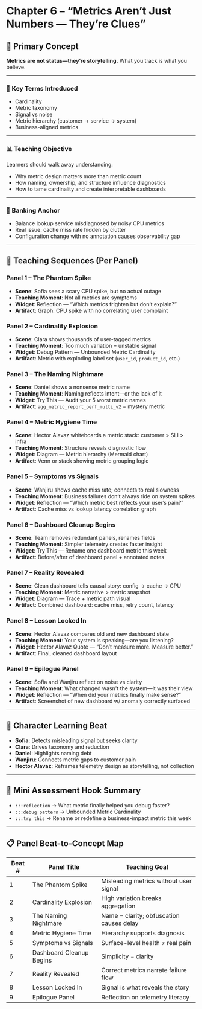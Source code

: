 # Chapter 6 – “Metrics Aren’t Just Numbers — They’re Clues”

## 🧠 Primary Concept

**Metrics are not status—they’re storytelling.** What you track is what you believe.

______________________________________________________________________

### 🧩 Key Terms Introduced

- Cardinality
- Metric taxonomy
- Signal vs noise
- Metric hierarchy (customer → service → system)
- Business-aligned metrics

______________________________________________________________________

### 📊 Teaching Objective

Learners should walk away understanding:

- Why metric design matters more than metric count
- How naming, ownership, and structure influence diagnostics
- How to tame cardinality and create interpretable dashboards

______________________________________________________________________

### 🧱 Banking Anchor

- Balance lookup service misdiagnosed by noisy CPU metrics
- Real issue: cache miss rate hidden by clutter
- Configuration change with no annotation causes observability gap

______________________________________________________________________

## 🧪 Teaching Sequences (Per Panel)

### Panel 1 – The Phantom Spike

- **Scene**: Sofia sees a scary CPU spike, but no actual outage
- **Teaching Moment**: Not all metrics are symptoms
- **Widget**: Reflection — “Which metrics frighten but don’t explain?”
- **Artifact**: Graph: CPU spike with no correlating user complaint

### Panel 2 – Cardinality Explosion

- **Scene**: Clara shows thousands of user-tagged metrics
- **Teaching Moment**: Too much variation = unstable signal
- **Widget**: Debug Pattern — Unbounded Metric Cardinality
- **Artifact**: Metric with exploding label set (`user_id`, `product_id`, etc.)

### Panel 3 – The Naming Nightmare

- **Scene**: Daniel shows a nonsense metric name
- **Teaching Moment**: Naming reflects intent—or the lack of it
- **Widget**: Try This — Audit your 5 worst metric names
- **Artifact**: `agg_metric_report_perf_multi_v2` = mystery metric

### Panel 4 – Metric Hygiene Time

- **Scene**: Hector Alavaz whiteboards a metric stack: customer > SLI > infra
- **Teaching Moment**: Structure reveals diagnostic flow
- **Widget**: Diagram — Metric hierarchy (Mermaid chart)
- **Artifact**: Venn or stack showing metric grouping logic

### Panel 5 – Symptoms vs Signals

- **Scene**: Wanjiru shows cache miss rate; connects to real slowness
- **Teaching Moment**: Business failures don’t always ride on system spikes
- **Widget**: Reflection — “Which metric best reflects your user’s pain?”
- **Artifact**: Cache miss vs lookup latency correlation graph

### Panel 6 – Dashboard Cleanup Begins

- **Scene**: Team removes redundant panels, renames fields
- **Teaching Moment**: Simpler telemetry creates faster insight
- **Widget**: Try This — Rename one dashboard metric this week
- **Artifact**: Before/after of dashboard panel + annotated notes

### Panel 7 – Reality Revealed

- **Scene**: Clean dashboard tells causal story: config → cache → CPU
- **Teaching Moment**: Metric narrative > metric snapshot
- **Widget**: Diagram — Trace + metric path visual
- **Artifact**: Combined dashboard: cache miss, retry count, latency

### Panel 8 – Lesson Locked In

- **Scene**: Hector Alavaz compares old and new dashboard state
- **Teaching Moment**: Your system is speaking—are you listening?
- **Widget**: Hector Alavaz Quote — “Don’t measure more. Measure better.”
- **Artifact**: Final, cleaned dashboard layout

### Panel 9 – Epilogue Panel

- **Scene**: Sofia and Wanjiru reflect on noise vs clarity
- **Teaching Moment**: What changed wasn't the system—it was their view
- **Widget**: Reflection — “When did your metrics finally make sense?”
- **Artifact**: Screenshot of new dashboard w/ anomaly correctly surfaced

______________________________________________________________________

## 👤 Character Learning Beat

- **Sofia**: Detects misleading signal but seeks clarity
- **Clara**: Drives taxonomy and reduction
- **Daniel**: Highlights naming debt
- **Wanjiru**: Connects metric gaps to customer pain
- **Hector Alavaz**: Reframes telemetry design as storytelling, not collection

______________________________________________________________________

## 🧪 Mini Assessment Hook Summary

- `:::reflection` → What metric finally helped you debug faster?
- `:::debug pattern` → Unbounded Metric Cardinality
- `:::try this` → Rename or redefine a business-impact metric this week

______________________________________________________________________

## 📋 Panel Beat-to-Concept Map

| Beat # | Panel Title              | Teaching Goal                            |
| ------ | ------------------------ | ---------------------------------------- |
| 1      | The Phantom Spike        | Misleading metrics without user signal   |
| 2      | Cardinality Explosion    | High variation breaks aggregation        |
| 3      | The Naming Nightmare     | Name = clarity; obfuscation causes delay |
| 4      | Metric Hygiene Time      | Hierarchy supports diagnosis             |
| 5      | Symptoms vs Signals      | Surface-level health ≠ real pain         |
| 6      | Dashboard Cleanup Begins | Simplicity = clarity                     |
| 7      | Reality Revealed         | Correct metrics narrate failure flow     |
| 8      | Lesson Locked In         | Signal is what reveals the story         |
| 9      | Epilogue Panel           | Reflection on telemetry literacy         |
